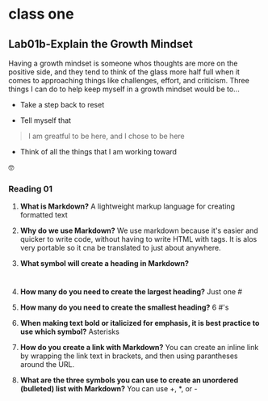 # class one

## Lab01b-Explain the Growth Mindset

Having a growth mindset is someone whos thoughts are more on the positive side, and they tend to think of the glass more half full when it comes to approaching things like challenges, effort, and criticism.
Three things I can do to help keep myself in a growth mindset would be to...

- Take a step back to reset
* Tell myself that 
>I am greatful to be here, and I chose to be here
+ Think of all the things that I am working toward

 🤓
 

### Reading 01

1. **What is Markdown?**
A lightweight markup language for creating formatted text

2. **Why do we use Markdown?**
We use markdown because it's easier and quicker to write code, without having to write HTML with tags. It is alos very portable so it cna be translated to just about anywhere.

3. **What symbol will create a heading in Markdown?**
#

4. **How many do you need to create the largest heading?**
Just one #

5. **How many do you need to create the smallest heading?**
6 #'s

6. **When making text bold or italicized for emphasis, it is best practice to use which symbol?**
Asterisks

7. **How do you create a link with Markdown?**
You can create an inline link by wrapping the link text in brackets, and then using parantheses around the URL.


8. **What are the three symbols you can use to create an unordered (bulleted) list with Markdown?**
You can use +, *, or -

